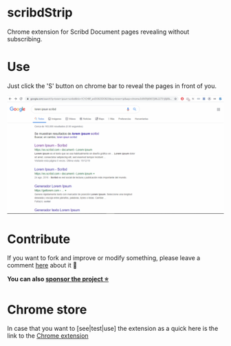# scribdStrip

Chrome extension for Scribd Document pages revealing without subscribing.

# Use

Just click the 'S' button on chrome bar to reveal the pages in front of you.

![alt text](./scribd.com/demo.gif "Demo gif")

# Contribute

If you want to fork and improve or modify something, please leave a comment [here](https://github.com/noGreg/scribdStrip/issues/1) about it 🙏

**You can also [sponsor the project ⭐](https://www.patreon.com/abax_)**

# Chrome store

In case that you want to [see|test|use] the extension as a quick here is the link to the [Chrome extension](https://chrome.google.com/webstore/detail/scribd-pages-reveal/pjdpilmkgoodplhgpohdfpmgajmnkiek)
